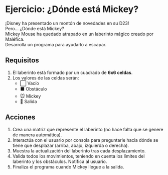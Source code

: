 # Ejercicio: ¿Dónde está Mickey?

¡Disney ha presentado un montón de novedades en su D23!  
Pero... ¿Dónde está Mickey?  
Mickey Mouse ha quedado atrapado en un laberinto mágico creado por Maléfica.  
Desarrolla un programa para ayudarlo a escapar.

## Requisitos

1. El laberinto está formado por un cuadrado de **6x6 celdas**.
2. Los valores de las celdas serán:
    - ⬜️ Vacío
    - ⬛️ Obstáculo
    - 🐭 Mickey
    - 🚪 Salida

## Acciones

1. Crea una matriz que represente el laberinto (no hace falta que se genere de manera automática).
2. Interactúa con el usuario por consola para preguntarle hacia dónde se tiene que desplazar (arriba, abajo, izquierda o derecha).
3. Muestra la actualización del laberinto tras cada desplazamiento.
4. Valida todos los movimientos, teniendo en cuenta los límites del laberinto y los obstáculos. Notifica al usuario.
5. Finaliza el programa cuando Mickey llegue a la salida.
